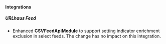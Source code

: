 
#### Integrations

##### URLhaus Feed

- Enhanced **CSVFeedApiModule** to support setting indicator enrichment exclusion in select feeds. The change has no impact on this integration.
